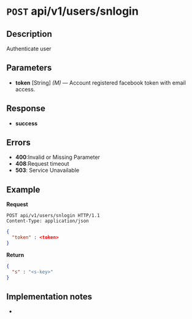 # **<code>POST</code> api/v1/users/snlogin**

## Description
Authenticate user

## Parameters

- **token** [String] _(M)_ — Account registered facebook token with email access.

## Response

- **success**

## Errors

- **400**:Invalid or Missing Parameter
- **408**:Request timeout
- **503**: Service Unavailable

## Example

**Request**

```
POST api/v1/users/snlogin HTTP/1.1
Content-Type: application/json
```
``` json
{ 
  "token" : <token>
}
``` 

**Return**

``` json
{
  "s" : "<s-key>"
}
``` 

## Implementation notes

- 
